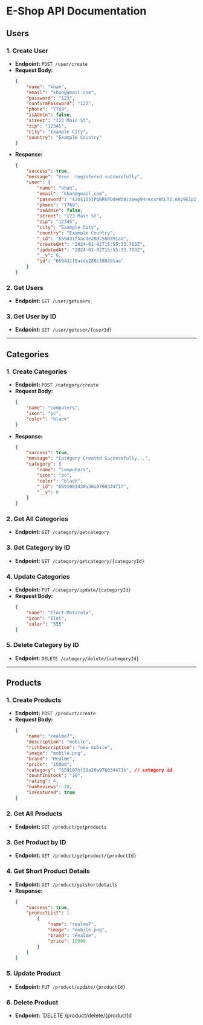 # E-Shop API Documentation

## Users

### 1. Create User
- **Endpoint:** `POST /user/create`
- **Request Body:**
    ```json
    {
        "name": "khan",
        "email": "khan@gmail.com",
        "password": "123",
        "confirmPassword": "123",
        "phone": "7769",
        "isAdmin": false,
        "street": "123 Main St",
        "zip": "12345",
        "city": "Example City",
        "country": "Example Country"
    }
    ```
- **Response:**
    ```json
    {
        "success": true,
        "message": "User  registered successfully",
        "user": {
            "name": "khan",
            "email": "khan@gmail.com",
            "password": "$2b$10$1PqNRkPDdeWd4izwwgVHrecsrWCLT2.nAv9G1p2FlPDUQTR6qjSvu",
            "phone": "7769",
            "isAdmin": false,
            "street": "123 Main St",
            "zip": "12345",
            "city": "Example City",
            "country": "Example Country",
            "_id": "659431f5acde280c580391aa",
            "createdAt": "2024-01-02T15:55:33.703Z",
            "updatedAt": "2024-01-02T15:55:33.703Z",
            "__v": 0,
            "id": "659431f5acde280c580391aa"
        }
    }
    ```

### 2. Get Users
- **Endpoint:** `GET /user/getusers`

### 3. Get User by ID
- **Endpoint:** `GET /user/getuser/{userId}`

---

## Categories

### 1. Create Categories
- **Endpoint:** `POST /category/create`
- **Request Body:**
    ```json
    {
        "name": "computers",
        "icon": "pc",
        "color": "black"
    }
    ```
- **Response:**
    ```json
    {
        "success": true,
        "message": "Category Created Successfully...",
        "category": {
            "name": "computers",
            "icon": "pc",
            "color": "black",
            "_id": "6591083430a30a976034471f",
            "__v": 0
        }
    }
    ```

### 2. Get All Categories
- **Endpoint:** `GET /category/getcategory`

### 3. Get Category by ID
- **Endpoint:** `GET /category/getcategory/{categoryId}`

### 4. Update Categories
- **Endpoint:** `PUT /category/update/{categoryId}`
- **Request Body:**
    ```json
    {
        "name": "Elect-Motorola",
        "icon": "Elet",
        "color": "555"
    }
    ```

### 5. Delete Category by ID
- **Endpoint:** `DELETE /category/delete/{categoryId}`

---

## Products

### 1. Create Products
- **Endpoint:** `POST /product/create`
- **Request Body:**
    ```json
    {
        "name": "realme7",
        "description": "mobile",
        "richDescription": "new mobile",
        "image": "mobile.png",
        "brand": "Realme",
        "price": "15000",
        "category": "659107bf30a30a976034471b", // category id
        "countInStock": "10",
        "rating": 4,
        "numReviews": 20,
        "isFeatured": true
    }
    ```

### 2. Get All Products
- **Endpoint:** `GET /product/getproducts`

### 3. Get Product by ID
- **Endpoint:** `GET /product/getproduct/{productId}`

### 4. Get Short Product Details
- **Endpoint:** `GET /product/getshortdetails`
- **Response:**
    ```json
    {
        "success": true,
        "productList": [
            {
                "name": "realme7",
                "image": "mobile.png",
                "brand": "Realme",
                "price": 15000
            }
        ]
    }
    ```

### 5. Update Product
- **Endpoint:** `PUT /product/update/{productId}`

### 6. Delete Product
- **Endpoint:** `DELETE /product/delete/{productId